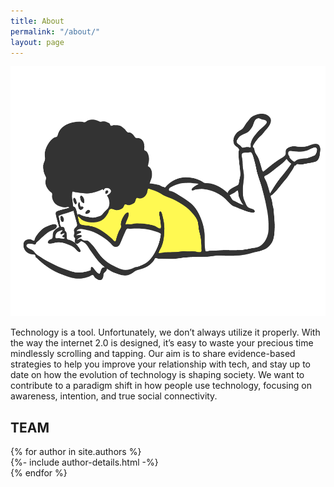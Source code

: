 ```yaml
---
title: About
permalink: "/about/"
layout: page
---
```

<div class="wrapper-inside post-wrapper">
<div>
<img src="/assets/img/laying.png" height="400px">

Technology is a tool. Unfortunately, we don’t always utilize it properly. With the way the internet 2.0 is designed, it’s easy to waste your precious time mindlessly scrolling and tapping. Our aim is to share evidence-based strategies to help you improve your relationship with tech, and stay up to date on how the evolution of technology is shaping society. We want to contribute to a paradigm shift in how people use technology, focusing on awareness, intention, and true social connectivity.
</div>
</div>
<div id="team"><h2>TEAM</h2>
<div class="team-container">
  {% for author in site.authors %}
    <div class="blog-column team">
    {%- include author-details.html -%}
    </div>
  {% endfor %}
</div>
</div>
